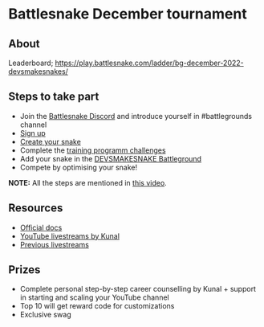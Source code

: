 # Battlesnake December tournament

## About
Leaderboard; https://play.battlesnake.com/ladder/bg-december-2022-devsmakesnakes/

## Steps to take part
- Join the [Battlesnake Discord](https://discord.com/invite/hD8fvUGcqC) and introduce yourself in #battlegrounds channel
- [Sign up](https://play.battlesnake.com)
- [Create your snake](https://play.battlesnake.com/account/snakes/interstitial/)
- Complete the [training programm challenges](https://play.battlesnake.com/challenges/)
- Add your snake in the [DEVSMAKESNAKE Battleground](https://play.battlesnake.com/challenges/)
- Compete by optimising your snake!

**NOTE:** All the steps are mentioned in [this video](https://youtu.be/LDsUpjLV5Uk).

## Resources
- [Official docs](https://docs.battlesnake.com)
- [YouTube livestreams by Kunal](https://www.youtube.com/KunalKushwaha)
- [Previous livestreams](https://www.twitch.tv/BattlesnakeOfficial/videos)

## Prizes
- Complete personal step-by-step career counselling by Kunal + support in starting and scaling your YouTube channel
- Top 10 will get reward code for customizations
- Exclusive swag
